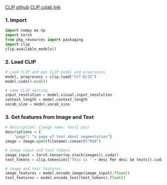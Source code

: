 
[CLIP github](https://github.com/openai/CLIP)
[CLIP colab link](https://colab.research.google.com/github/openai/clip/blob/master/notebooks/Interacting_with_CLIP.ipynb)

### 1. Import

```python hlt:clip
import numpy as np
import torch
from pkg_resources import packaging
import clip
clip.available_models()
```

### 2. Load CLIP

```python hlredt:model hlbluet:features
# Load CLIP and get CLIP model and preprocess
model, preprocess = clip.load("ViT-B/32")
model.cuda().eval()

# some CLIP setting
input_resolution = model.visual.input_resolution
context_length = model.context_length
vocab_size = model.vocab_size    
```

### 3. Get features from Image and Text
```python hlredt:model hlbluet:features
# description: {image name: text} pair
descriptions = {
    "page": "a page of text about segmentation"}
image = Image.open(filename).convert("RGB")

# image input and text tokens
image_input = torch.tensor(np.stack(images)).cuda()
text_tokens = clip.tokenize(["This is " + desc for desc in texts]).cuda()

# image and text features
image_features = model.encode_image(image_input).float()
text_features = model.encode_text(text_tokens).float()

```

